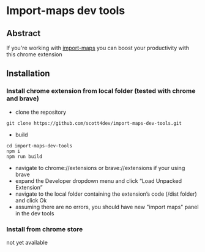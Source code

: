# Import-maps dev tools

## Abstract
If you're working with [import-maps](https://github.com/WICG/import-maps) you can boost your productivity with this chrome extension


## Installation

### Install chrome extension from local folder (tested with chrome and brave)

* clone the repository
``` 
git clone https://github.com/scott4dev/import-maps-dev-tools.git
```

* build 
``` 
cd import-maps-dev-tools
npm i
npm run build
```

* navigate to chrome://extensions or brave://extensions if your using brave
* expand the Developer dropdown menu and click “Load Unpacked Extension”
* navigate to the local folder containing the extension’s code (/dist folder) and click Ok
* assuming there are no errors, you should have new "import maps" panel in the dev tools

### Install from chrome store

not yet available
